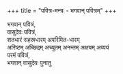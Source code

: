 +++
title = "पवित्र-मन्त्रः - भगवान् पवित्रम्"
+++

भगवान् पवित्रं,  
वासुदेवः पवित्रं,  
शतधारं सहस्रधारम् अपरिमित-धारम्  
अरिष्टम् अच्छिद्रम् अच्युतम् अनन्तम् अक्षयम् अव्ययं  
परमं पवित्रं,  
भगवान् वासुदेवः पुनातु 